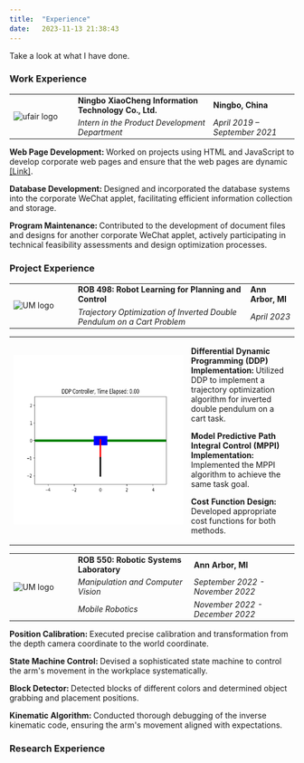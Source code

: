 ```yaml
---
title:  "Experience"
date:   2023-11-13 21:38:43
---
```

Take a look at what I have done.

### Work Experience

<div class="flip-card" onmouseenter="adjustPosition(true)" onmouseleave="adjustPosition(false)">
  <div class="flip-card-inner" id="flip-card-inner">
    <div class="flip-card-front">
      <table class="work">
        <tr>
          <td rowspan="2" style="width: 100px;"><img src="{{ site.baseurl }}/images/Data/ufair.png" alt="ufair logo" style="width:80px;height:80px;"></td>
          <td class="left"><strong> Ningbo XiaoCheng Information Technology Co., Ltd. </strong></td>
          <td class="left"><strong> Ningbo, China </strong></td>
        </tr>
        <tr>
          <td class="left"><em> Intern in the Product Development Department </em></td>
          <td class="left"><em> April 2019 – September 2021 </em></td>
        </tr>
      </table>
    </div>
    <div class="flip-card-back">
      <p class="p"><strong> Web Page Development: </strong> 
                            Worked on projects using HTML and JavaScript to develop corporate web pages and ensure that 
                            the web pages are dynamic <a href="https://ufair.net.cn/">[Link]</a>.
      </p> 
      <p class="p"><strong> Database Development: </strong> 
                            Designed and incorporated the database systems into the corporate WeChat applet, facilitating 
                            efficient information collection and storage.
      </p>
      <p class="p"><strong> Program Maintenance: </strong> 
                            Contributed to the development of document files and designs for another corporate WeChat applet, 
                            actively participating in technical feasibility assessments and design optimization processes.
      </p>
    </div>
  </div>
</div>


### Project Experience

<div class="flip-card-1" onmouseenter="adjustPosition1(true)" onmouseleave="adjustPosition1(false)">
  <div class="flip-card-inner-1" id="flip-card-inner-1">
    <div class="flip-card-front-1">
      <table class="work">
        <tr>
          <td rowspan="2" style="width: 100px;"><img src="{{ site.baseurl }}/images/Data/UM.png" alt="UM logo" style="width:80px;height:80px;"></td>
          <td class="left"><strong> ROB 498: Robot Learning for Planning and Control </strong></td>
          <td class="left"><strong> Ann Arbor, MI </strong></td>
        </tr>
        <tr>
          <td class="left"><em> Trajectory Optimization of Inverted Double Pendulum on a Cart Problem </em></td>
          <td class="left"><em> April 2023 </em></td>
        </tr>
      </table>
    </div>
    <div class="flip-card-back-1">
      <table class="work">
        <tr>
          <td style="width: 300px;">
            <a href="https://github.com/relifeto18/Differential_dynamic_programming_controller">
                <img src="https://github.com/relifeto18/Differential_dynamic_programming_controller/blob/main/idp_ddp.gif?raw=true" alt="DDP" style="width:300px; height:300px;">
            </a>
          </td>
          <td class="p"><p><strong> Differential Dynamic Programming (DDP) Implementation: </strong> 
                                Utilized DDP to implement a trajectory optimization algorithm for inverted double pendulum on a cart task. </p>
                        <p><strong> Model Predictive Path Integral Control (MPPI) Implementation: </strong> 
                                Implemented the MPPI algorithm to achieve the same task goal. </p>
                        <p><strong> Cost Function Design: </strong> 
                                Developed appropriate cost functions for both methods. </p>
          </td>
        </tr>
      </table>
    </div>
  </div>
</div>

<div class="flip-card-2" onmouseenter="adjustPosition2(true)" onmouseleave="adjustPosition2(false)">
  <div class="flip-card-inner-2" id="flip-card-inner-2">
    <div class="flip-card-front-2">
      <table class="work">
        <tr>
          <td rowspan="3" style="width: 100px;"><img src="{{ site.baseurl }}/images/Data/UM.png" alt="UM logo" style="width:80px;height:80px;"></td>
          <td class="left"><strong> ROB 550: Robotic Systems Laboratory </strong></td>
          <td class="left"><strong> Ann Arbor, MI </strong></td>
        </tr>
        <tr>
          <td class="left"><em> Manipulation and Computer Vision </em></td>
          <td class="left"><em> September 2022 - November 2022 </em></td>
        </tr>
        <tr>
          <td class="left"><em> Mobile Robotics </em></td>
          <td class="left"><em> November 2022 - December 2022 </em></td>
        </tr>
      </table>
    </div>
    <div class="flip-card-back-2">
      <p class="p"><strong> Position Calibration: </strong> 
                            Executed precise calibration and transformation from the depth camera coordinate to the world coordinate.
      </p> 
      <p class="p"><strong> State Machine Control: </strong> 
                            Devised a sophisticated state machine to control the arm's movement in the workplace systematically.
      </p>
      <p class="p"><strong> Block Detector: </strong> 
                            Detected blocks of different colors and determined object grabbing and placement positions.
      </p>
      <p class="p"><strong> Kinematic Algorithm: </strong> 
                            Conducted thorough debugging of the inverse kinematic code, ensuring the arm's movement aligned with expectations.
      </p>
    </div>
  </div>
</div>


### Research Experience
